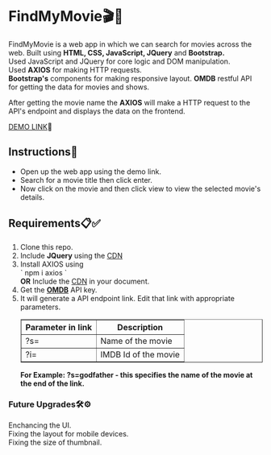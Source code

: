 <h1>FindMyMovie🎬🎥</h1>
FindMyMovie is a web app in which we can search for movies across the web. Built using <b>HTML, CSS, JavaScript, JQuery</b> and <b>Bootstrap.</b><br>
Used JavaScript and JQuery for core logic and DOM manipulation.<br>
Used <b>AXIOS</b> for making HTTP requests.<br>
<b>Bootstrap's</b> components for making responsive layout. 
<b>OMDB</b> restful API for getting the data for movies and shows. 
<br>

After getting the movie name the <b>AXIOS</b> will make a HTTP request to the API's endpoint and displays the data on the frontend.

[DEMO LINK](https://sundarakanthan.github.io/FindMyMovie/)🚀

<h2>Instructions📜</h2>
<ul>
  <li>Open up the web app using the demo link.</li>
  <li>Search for a movie title then click enter.</li>
  <li>Now click on the movie and then click view to view the selected movie's details.</li>
</ul>

<h2>Requirements📋✅</h2>
<ol>
  <li>Clone this repo.</li>
  <li> Include <b>JQuery</b> using the <a href="https://releases.jquery.com/">CDN</a> </li>
  <li>Install AXIOS using <br>` npm i axios ` <br><b>OR</b> Include the <a href="https://axios-http.com/docs/intro">CDN</a> in your document.</li>
  <li>Get the <a href="https://www.omdbapi.com/apikey.aspx"><b>OMDB</b></a> API key.</li>
  <li>It will generate a API endpoint link. Edit that link with appropriate parameters. <br> 
<table border="1">
    <tr>
        <th>Parameter in link</th>
        <th>Description</th>
    </tr>
    <tr>
        <td>?s=</td>
        <td>Name of the movie</td>
    </tr>
    <tr>
        <td>?i=</td>
        <td>IMDB Id of the movie</td>
    </tr>
</table>

 <b>For Example: ?s=godfather - this specifies the name of the movie at the end of the link.
  </b></li>
</ol>
 
  
   


<h3>Future Upgrades🛠⚙</h3>
Enchancing the UI.<br>
Fixing the layout for mobile devices.<br>
Fixing the size of thumbnail.<br>

